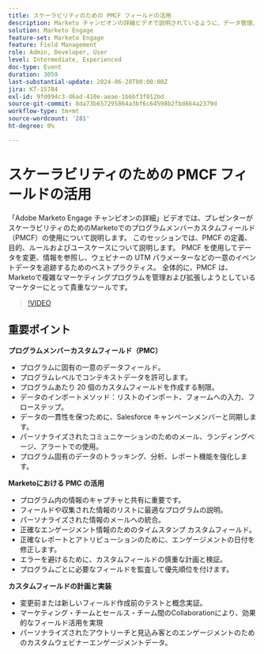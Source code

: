 ```yaml
---
title: スケーラビリティのための PMCF フィールドの活用
description: Marketo チャンピオンの詳細ビデオで説明されているように、データ管理、パーソナライズされたコミュニケーション、正確なレポートのベストプラクティスなど、スケーラビリティのためにAdobe Marketo Engageのプログラムメンバーカスタムフィールド（PMCF）を活用する方法について説明します。
solution: Marketo Engage
feature-set: Marketo Engage
feature: Field Management
role: Admin, Developer, User
level: Intermediate, Experienced
doc-type: Event
duration: 3059
last-substantial-update: 2024-06-28T00:00:00Z
jira: KT-15784
exl-id: 9fd094c3-d6ad-410e-aeae-1b6bf3f012bd
source-git-commit: 8da73b657295864a3bf6c64598b2fbd664a2379d
workflow-type: tm+mt
source-wordcount: '281'
ht-degree: 0%

---
```


# スケーラビリティのための PMCF フィールドの活用

「Adobe Marketo Engage チャンピオンの詳細」ビデオでは、プレゼンターがスケーラビリティのためのMarketoでのプログラムメンバーカスタムフィールド（PMCF）の使用について説明します。 このセッションでは、PMCF の定義、目的、ルールおよびユースケースについて説明します。 PMCF を使用してデータを変更、情報を参照し、ウェビナーの UTM パラメーターなどの一意のイベントデータを追跡するためのベストプラクティス。 全体的に、PMCF は、Marketoで複雑なマーケティングプログラムを管理および拡張しようとしているマーケターにとって貴重なツールです。

>[!VIDEO](https://video.tv.adobe.com/v/3430531/?learn=on)

## 重要ポイント

**プログラムメンバーカスタムフィールド（PMC）**

* プログラムに固有の一意のデータフィールド。
* プログラムレベルでコンテキストデータを許可します。
* プログラムあたり 20 個のカスタムフィールドを作成する制限。
* データのインポートメソッド：リストのインポート、フォームへの入力、フローステップ。
* データの一貫性を保つために、Salesforce キャンペーンメンバーと同期します。
* パーソナライズされたコミュニケーションのためのメール、ランディングページ、アラートでの使用。
* プログラム固有のデータのトラッキング、分析、レポート機能を強化します。

**Marketoにおける PMC の活用**

* プログラム内の情報のキャプチャと共有に重要です。
* フィールドや収集された情報のリストに最適なプログラムの説明。
* パーソナライズされた情報のメールへの統合。
* 正確なエンゲージメント情報のためのタイムスタンプ カスタムフィールド。
* 正確なレポートとアトリビューションのために、エンゲージメントの日付を修正します。
* エラーを避けるために、カスタムフィールドの慎重な計画と検証。
* プログラムごとに必要なフィールドを監査して優先順位を付けます。

**カスタムフィールドの計画と実装**

* 変更前または新しいフィールド作成前のテストと概念実証。
* マーケティング・チームとセールス・チーム間のCollaborationにより、効果的なフィールド活用を実現
* パーソナライズされたアウトリーチと見込み客とのエンゲージメントのためのカスタムウェビナーエンゲージメントデータ。
